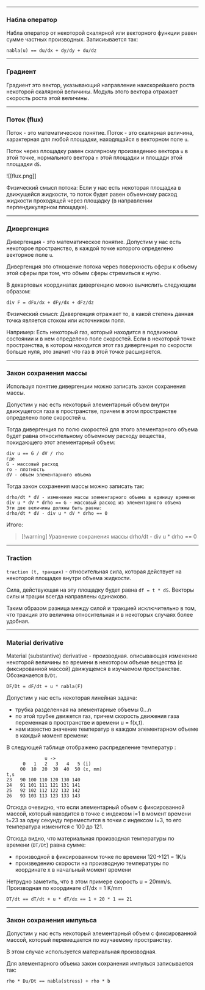 ___
### Набла оператор

Набла оператор от некоторой скалярной или векторного функции равен сумме частных производных. Записиывается так:
```
nabla(u) == du/dx + dy/dy + du/dz
```
___
### Градиент

Градиент это вектор, указывающий направление наискорейшего роста некоторой скалярной величины. Модуль этого вектора отражает скорость роста этой величины.

___
### Поток (flux)

Поток - это математическое понятие.
Поток - это скалярная величина, характерная для любой площадки, находящайся в векторном поле `u`.

Поток через площадку равен скалярному произведению вектора `u` в этой точке, нормального вектора `n` этой площадки и площади этой площадки `dS`.

![[flux.png]]

Физический смысл потока:
Если у нас есть некоторая площадка в движущейся жидкости, то поток будет равен объемному расход жидкости проходящей через площадку (в направлении перпендикулярном площадке).

___
### Дивергенция

Дивергенция - это математическое понятие.
Допустим у нас есть некоторое пространство, в каждой точке которого определено векторное поле `u`.

Дивергенция это отношение потока через поверхность сферы к объему этой сферы при том, что объем сферы стремиться к нулю.

В декартовых координатах дивергенцию можно вычислить следующим образом:
```
div F = dFx/dx + dFy/dx + dFz/dz
```

Физический смысл:
Дивергенция отражает то, в какой степень данная точка является стоком или источником поля.

Например:
Есть некоторый газ, который находится в подвижном состоянии и в нем определено поле скоростей. Если в некоторой точке пространства, в котором находится этот газ дивергенция по скорости больше нуля, это значит что газ в этой точке расширяется.

___
### Закон сохранения массы

Используя понятие дивергенции можно записать закон сохранения массы.

Допустим у нас есть некоторый элементарный объем внутри движущегося газа в пространстве, причем в этом пространстве определено поле скоростей `u`.

Тогда дивергенция по полю скоростей для этого элементарного объема будет равна относительному объемному расходу вещества, покидающего этот элементарный объем:
```
div u == G / dV / rho
где
G - массовый расход
ro - плотность
dV - объем элементарного объема
```
Тогда закон сохранения массы можно записать так:
```
drho/dt * dV - изменение массы элементарного объема в единицу времени
div u * dV * drho == G - массовый расход из элементарного объема
Эти две величины должны быть равны:
drho/dt * dV - div u * dV * drho == 0 
```
Итого:
>[!warning] Уравнение сохранения массы
>drho/dt - div u * drho == 0 

___
### Traction

`traction (t, тракция)` - относительная сила, которая действует на некоторой площадке внутри объема жидкости.

Сила, действующая на эту площадку будет равна `df = t * dS`. Векторы силы и трации всегда направлены одинаково.

Таким образом разница между силой и тракцией исключительно в том, что тракция это величина относительная и в некоторых случаях более удобная.

___
### Material derivative

Material (substantive) derivative - производная. описывающая изменение некоторой величины во времени в некотором объеме вещества (с фиксированной массой) движущемся в изучаемом пространстве. Обозначается `D/Dt`.
```
DF/Dt = dF/dt + u * nabla(F)
```

Допустим  у нас есть некоторая линейная задача:
- трубка разделенная на элементарные объемы 0...n
- по этой трубке движется газ, причем скорость движения газа переменная в пространстве и времени u = f(x,t).
- нам известно значение температур в каждом элементарном объеме в каждый момент времени:

В следующей таблице отображено распределение температур :
```
		      u ->
	  0   1   2   3   4   5 (i)
	 00  10  20  30  40  50 (x, mm)
t,s
23   90 100 110 120 130 140
24   91 101 111 121 131 141
25   92 102 112 122 132 142
26   93 103 113 123 133 143
```

Отсюда очевидно, что если элементарный объем  с фиксированной массой, который находится в точке с индексом i=1 в момент времени t=23 за одну секунду переместится в точки с индексом i=3, то его температура изменится с 100 до 121.

Отсюда видно, что материальная производная температуры по времени (`DT/Dt`) равна сумме:
- производной в фиксированном точке по времени 120->121 = 1K/s
- произведению скорости на производную температуры по координате x в начальный момент времени

Нетрудно заметить, что в этом примере скорость u = 20mm/s.
Производная по координате dT/dx = 1 K/mm
```
DT/dt == dT/dt + u * dT/dx == 1 + 20 * 1 == 21
```

___
### Закон сохранения импульса

Допустим у нас есть некоторый элементарный объем с фиксированной массой, который перемещается по изучаемому пространству.

В этом случае используется материальная производная.

Для элементарного объема закон сохранения импулься записывается так:

`rho * Du/Dt == nabla(stress) + rho * b`

